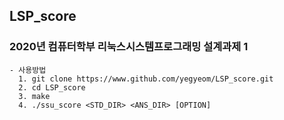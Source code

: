 ## LSP_score  
### 2020년 컴퓨터학부 리눅스시스템프로그래밍 설계과제 1

    - 사용방법
      1. git clone https://www.github.com/yegyeom/LSP_score.git
      2. cd LSP_score
      3. make
      4. ./ssu_score <STD_DIR> <ANS_DIR> [OPTION]
